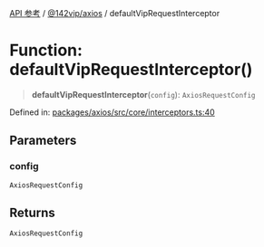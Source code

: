 [API 参考](../../../index.md) / [@142vip/axios](../index.md) / defaultVipRequestInterceptor

# Function: defaultVipRequestInterceptor()

> **defaultVipRequestInterceptor**(`config`): `AxiosRequestConfig`

Defined in: [packages/axios/src/core/interceptors.ts:40](https://github.com/142vip/core-x/blob/15d5bc9ef4bece78c0e60bdf074a2d245f625100/packages/axios/src/core/interceptors.ts#L40)

## Parameters

### config

`AxiosRequestConfig`

## Returns

`AxiosRequestConfig`
